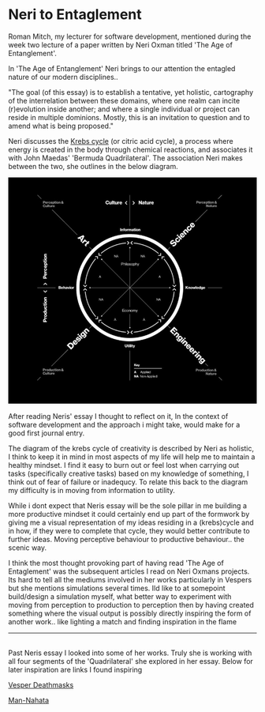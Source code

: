 <!-- Autotelic, Software Development, Roman Mitch, Neri Oxman, The Age of Entanglement, Krebs Cycle, Biology, Mindset, Behaviour, Art, Design -->
# Neri to Entaglement
Roman Mitch, my lecturer for software development, mentioned during the week two lecture of a paper written by Neri Oxman titled 'The Age of Entanglement'.

In 'The Age of Entanglement' Neri brings to our attention the entagled nature of our modern disciplines..

"The goal (of this essay) is to establish a tentative, yet holistic, cartography of the interrelation between these domains, where one realm can incite (r)evolution inside another; and where a single individual or project can reside in multiple dominions. Mostly, this is an invitation to question and to amend what is being proposed."

Neri discusses the [Krebs cycle](https://en.m.wikipedia.org/wiki/Citric_acid_cycle) (or citric acid cycle), a process where energy is created in the body through chemical reactions, and associates it with John Maedas' 'Bermuda Quadrilateral'. The association Neri makes between the two, she outlines in the below diagram.

![diagram](\myreflections\NeriOxman.png)

After reading Neris' essay I thought to reflect on it, In the context of software development and the approach i might take, would make for a good first journal entry.

The diagram of the krebs cycle of creativity is described by Neri as holistic, I think to keep it in mind in most aspects of my life will help me to maintain a healthy mindset. I find it easy to burn out or feel lost when carrying out tasks (specifically creative tasks) based on my knowledge of something, I think out of fear of failure or inadequcy. To relate this back to the diagram my difficulty is in moving from information to utility.

While i dont expect that Neris essay will be the sole pillar in me building a more productive mindset it could certainly end up part of the formwork by giving me a visual representation of my ideas residing in a (krebs)cycle and in how, if they were to complete that cycle, they would better contribute to further ideas. Moving perceptive behaviour to productive behaviour.. the scenic way.

I think the most thought provoking part of having read 'The Age of Entaglement' was the subsequent articles I read on Neri Oxmans projects. Its hard to tell all the mediums involved in her works particularly in Vespers but she mentions simulations several times. Ild like to at somepoint build/design a simulation myself, what better way to experiment with moving from perception to production to perception then by having created something where the visual output is possibly directly inspiring the form of another work.. like lighting a match and finding inspiration in the flame

---
<br>
Past Neris essay I looked into some of her works. Truly she is working with all four segments of the 'Quadrilateral' she explored in her essay. Below for later inspiration are links I found inspiring

[Vesper Deathmasks](https://oxman.com/projects/vespers-ii)

[Man-Nahata](https://oxman.com/projects/man-nahata) 
